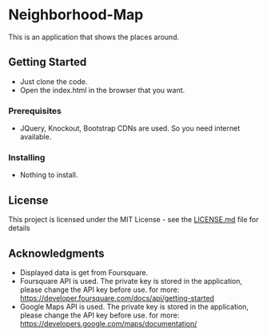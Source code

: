 # Neighborhood-Map

This is an application that shows the places around.

## Getting Started

- Just clone the code.
- Open the index.html in the browser that you want.

### Prerequisites

- JQuery, Knockout, Bootstrap CDNs are used. So you need internet available.

### Installing

- Nothing to install. 

## License

This project is licensed under the MIT License - see the [LICENSE.md](LICENSE.md) file for details

## Acknowledgments

* Displayed data is get from Foursquare.
* Foursquare API is used. The private key is stored in the application, please change the API key before use.
    for more: https://developer.foursquare.com/docs/api/getting-started
* Google Maps API is used. The private key is stored in the application, please change the API key before use.
    for more: https://developers.google.com/maps/documentation/
